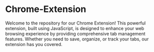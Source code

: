 # Chrome-Extension
Welcome to the repository for our  Chrome Extension! This powerful extension, built using JavaScript, is designed to enhance your web browsing experience by providing comprehensive tab management features. Whether you need to save, organize, or track your tabs, our extension has you covered.
